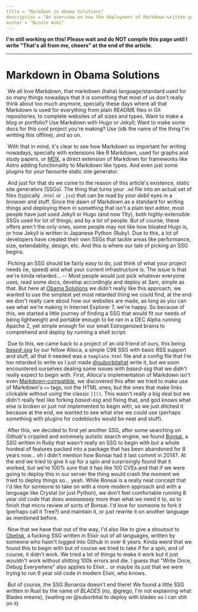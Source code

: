 ```yaml
---
title = "Markdown in Obama Solutions"
description = "An overview on how the deployment of Markdown-written pages works in obama.solutions"
author = "Nicole Aoki"
---
```


**I'm still working on this! Please wait and do NOT compile this page until I write "That's all from me, cheers" at the end of the article.**

---

# Markdown in Obama Solutions

​	We all love Markdown, that markdown (haha) language/standard used for so many things nowadays that it is something that most of us don't really think about too much anymore, specially these days where all that Markdown is used for everything from plain README files in Git repositories, to complete websites of all sizes and types. Want to make a blog or portfolio? Use Markdown with Hugo or Jekyll; Want to make some docs for this cool project you're making? Use (idk the name of the thing I'm writting this offline), and so on.

​	With that in mind, it's clear to see how Markdown so important for writing nowadays, specially with extensions like R Markdown, used for graphs and study papers, or [MDX](https://mdxjs.org), a direct extension of Markdown for frameworks like Astro adding functionality to Markdown like types. And even just some plugins for your favourite static site generator.

​	And just for that do we come to the reason of this article's existence, static site generators (SSGs). The thing that turns your `.md` file into an actual set of files (typically `.html` or `.jsx`) that can be read by your *debil* eyes in a browser and stuff. Since the dawn of Markdown as a standard for writing things and deploying them in something that isn't a plain text editor, most people have just used Jekyll or Hugo (and now 11ty), both highly-extensible SSGs used for lot of things; and by a lot of people. But of course, these offers aren't the only ones, some people may not like how bloated Hugo is, or how Jekyll is written in Japanese Python (Ruby). Due to this, a lot of developers have created their own SSGs that tackle areas like performance, size, extendablity, design, etc. And this is where our tale of picking an SSG begins.

​	Picking an SSG should be fairly easy to do, just think of what your project needs (ie, speed) and what your current infrastructure is. The issue is that we're kinda retarded... -- Most people would just pick whatever everyone uses, read some docs, develop accordingly and deploy at 3am, simple as that. But here at [Obama Solutions](https://obama.solutions) we didn't really like this approach, we wanted to use the simplest yet most retarded thing we could find, at the end we don't really care about how our websites are made, as long as you can see what we're making in Internet Explorer 7, we're happy. So because of this, we started a little journey of finding a SSG that would fit our needs of being lightweight and portable enough to be ran in a DEC Alpha running Apache 2, yet simple enough for our small Estrogenized brains to comprehend and deploy by running a shell script.

​	Due to this, we came back to a project of an old friend of ours, this being [*based-ssg*](https://github.com/alloca123/based-ssg) by our fellow Alloca, a simple C98 SSG with basic RSS support and stuff, all that it needed was a `template.html` file and a config file that I'm too retarded to write so I just made [@suborbitalrat](https://obama.solutions/~suborbitalrat) write it, but we soon encountered ourselves dealing some issues with *based-ssg* that we didn't really expect to begin with. First, Alloca's implementation of Markdown isn't even [Markdown-compatible](https://daringfireball.net/projects/markdown/), we discovered this after we tried to make use of Markdown's `<>` tags, not the HTML ones; but the ones that make links clickable without using the classic `[]()`. This wasn't really a big deal but we didn't really feel like forking *based-ssg* and fixing that, and god knows what else is broken or just not implemented to begin with, so we just ditched it because at the end, we wanted to see what else we could use (perhaps something with plugins for codeblocks would be neat and stuff).

​	After this, we decided to find yet another SSG, after some searching on Github's crippled and extremely autistic search engine, we found [Bonsai](https://github.com/benschwarz/bonsai), a SSG written in Ruby that wasn't really an SSG to begin with but a whole hordeal of features packed into a package that has been abandoned for 8 years now... oh I didn't mention how Bonsai had it last commit in 2014?. At the end we tried to give it up for a spin and surprisingly found that it worked, but we're 100% sure that it has like 100 CVEs and that if we were going to deploy this in our server the thing would crash the moment we tried to deploy things so... yeah. While Bonsai is a really neat concept that I'd like for someone to take on with a more modern approach and with a language like Crystal (or just Python), we don't feel comfortable running 8 year old code that does *waaaaaaay* more than what we need it to, so to finish that micro review of sorts of Bonsai. I'd love for someone to fork it (perhaps call it Tree?) and maintain it, or just rewrite it on another language as mentioned before.

​	Now that we have that out of the way, I'd also like to give a shoutout to [Obelisk](https://github.com/BennyHallett/obelisk), a fucking SSG written in Elixir out of all languages, written by someone who hasn't logged into Github in over 6 years. Kinda weird that we found this to begin with but of course we tried to take if for a spin, and of course, it didn't work. We tried a lot of things to make it work but it just wouldn't work without shitting 100k errors and die. I guess that "Write Once, Debug Everywhere" also applies to Elixir... or maybe its just that we were trying to run 6 year old code in modern Elixir, who knows.

​	But of course, the SSG Bonanza doesn't end there! We found a little SSG written in Rust by the name of *BLADES* (no, @grego, I'm not explaining what Blades means), (waiting on @suborbital to deploy with blades so i can shit on it)
